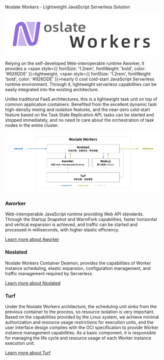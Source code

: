 # 

<p style={{ fontSize: '2rem', fontWeight: 'bold' }}>Noslate Workers - Lightweight JavaScript Serverless Solution</p>

<div style={{maxWidth: "800px"}} >

![Noslate Workers](../assets/noslate-workers.png)

</div>

Relying on the self-developed Web-interoperable runtime Aworker, it provides a <span style={{ fontSize: '1.2rem', fontWeight: 'bold', color: '#926DDE' }}>lightweight</span>, <span style={{ fontSize: '1.2rem', fontWeight: 'bold', color: '#926DDE' }}>nearly 0 cost cold-start</span> JavaScript Serverless runtime environment. Through it, lightweight serverless capabilities can be easily integrated into the existing architecture.

Unlike traditional FaaS architectures, this is a lightweight task unit on top of common application containers. Benefited from the excellent dynamic task high-density mixing and isolation features, and the near-zero cold-start feature based on the Task State Replication API, tasks can be started and stopped immediately, and no need to care about the orchestration of task nodes in the entire cluster.

![Noslate Workers](../assets/noslate-workers-arch.png)

### Aworker
Web-interoperable JavaScript runtime providing Web API standards. Through the Startup Snapshot and WarmFork capabilities, faster horizontal and vertical expansion is achieved, and traffic can be started and processed in milliseconds, with higher elastic efficiency.

[Learn more about Aworker](./aworker/intro)

### Noslated
Noslate Workers Container Deamon, provides the capabilities of Worker instance scheduling, elastic expansion, configuration management, and traffic management required by Serverless.

[Learn more about Noslated](./noslated/intro)

### Turf
Under the Noslate Workers architecture, the scheduling unit sinks from the previous container to the process, so resource isolation is very important. Based on the capabilities provided by the Linux system, we achieve minimal authorization and resource usage restrictions for execution units, and the user interface design complies with the OCI specification to provide Worker instance management capabilities. As a basic component, it is responsible for managing the life cycle and resource usage of each Worker instance execution unit.

[Learn more about Turf](./turf/intro)

